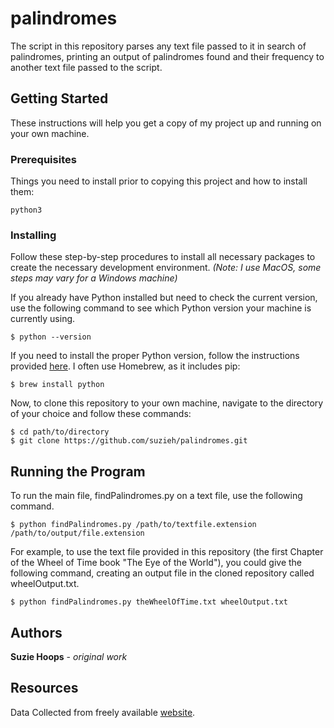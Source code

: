 # palindromes

The script in this repository parses any text file passed to it in search of palindromes, printing an output of palindromes found and their frequency to another text file passed to the script.


## Getting Started

These instructions will help you get a copy of my project up and running on your own machine.

### Prerequisites

Things you need to install prior to copying this project and how to install them:

```
python3
```

### Installing

Follow these step-by-step procedures to install all necessary packages to create the necessary development environment. *(Note: I use MacOS, some steps may vary for a Windows machine)*

If you already have Python installed but need to check the current version, use the following command to see which Python version your machine is currently using.

```
$ python --version
```

If you need to install the proper Python version, follow the instructions provided [here](https://docs.python-guide.org/starting/installation/). I often use Homebrew, as it includes pip:

```
$ brew install python
```

Now, to clone this repository to your own machine, navigate to the directory of your choice and follow these commands:

```
$ cd path/to/directory
$ git clone https://github.com/suzieh/palindromes.git
```

## Running the Program

To run the main file, findPalindromes.py on a text file, use the following command.

```
$ python findPalindromes.py /path/to/textfile.extension /path/to/output/file.extension
```

For example, to use the text file provided in this repository (the first Chapter of the Wheel of Time book "The Eye of the World"), you could give the following command, creating an output file in the cloned repository called wheelOutput.txt.

```
$ python findPalindromes.py theWheelOfTime.txt wheelOutput.txt
```

## Authors

**Suzie Hoops** - *original work*

## Resources

Data Collected from freely available [website](https://www.torforgeblog.com/2017/01/31/the-eye-of-the-world-chapters-1-18/).

